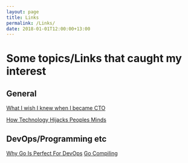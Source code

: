 ```yaml
---
layout: page
title: Links
permalink: /Links/
date: 2018-01-01T12:00:00+13:00
---
```

# Some topics/Links that caught my interest

## General
[What I wish I knew when I became CTO](https://medium.com/sketchdeck-developer-blog/what-i-wish-i-knew-when-i-became-cto-fdc934b790e3)

[How Technology Hijacks Peoples Minds](https://journal.thriveglobal.com/how-technology-hijacks-peoples-minds-from-a-magician-and-google-s-design-ethicist-56d62ef5edf3)

## DevOps/Programming etc
[Why Go Is Perfect For DevOps](https://www.youtube.com/watch?v=COCUqAwAbD0)
    [Go Compiling](https://github.com/golang/go/wiki/WindowsCrossCompiling)
